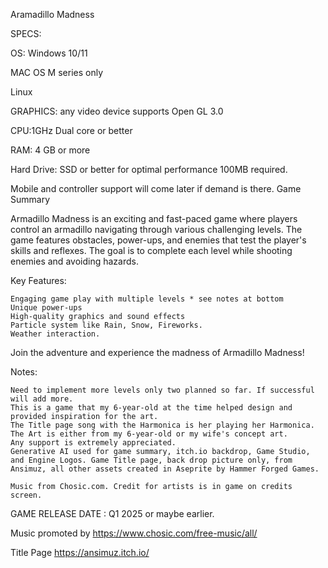 Aramadillo Madness

SPECS:

OS: Windows 10/11 

MAC OS M series only

Linux  

GRAPHICS: any video device supports Open GL 3.0 

CPU:1GHz Dual core or better

 RAM:  4 GB or more

 Hard Drive: SSD or better for optimal performance 100MB required.

Mobile and controller support will come later if demand is there.
Game Summary


Armadillo Madness is an exciting and fast-paced game where players control an armadillo navigating through various challenging levels. The game features  obstacles, power-ups, and enemies that test the player's skills and reflexes. The goal is to complete each level while shooting enemies and avoiding hazards.

Key Features:

    Engaging game play with multiple levels * see notes at bottom
    Unique power-ups 
    High-quality graphics and sound effects
    Particle system like Rain, Snow, Fireworks.
    Weather interaction.

Join the adventure and experience the madness of Armadillo Madness!

Notes:

    Need to implement more levels only two planned so far. If successful will add more. 
    This is a game that my 6-year-old at the time helped design and provided inspiration for the art.
    The Title page song with the Harmonica is her playing her Harmonica.
    The Art is either from my 6-year-old or my wife's concept art.
    Any support is extremely appreciated.
    Generative AI used for game summary, itch.io backdrop, Game Studio, and Engine Logos. Game Title page, back drop picture only, from Ansimuz, all other assets created in Aseprite by Hammer Forged Games.
    
    Music from Chosic.com. Credit for artists is in game on credits screen.

GAME RELEASE DATE :  Q1 2025 or maybe earlier.

Music promoted by https://www.chosic.com/free-music/all/

Title Page
https://ansimuz.itch.io/